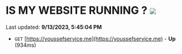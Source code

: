 # IS MY WEBSITE RUNNING ? [![](https://img.shields.io/static/v1?label=Sponsor&message=%E2%9D%A4&logo=GitHub&color=%23fe8e86)](https://github.com/sponsors/<username>)

Last updated: **9/13/2023, 5:45:04 PM**

- `GET` [https://youssefservice.me](https://youssefservice.me) - **Up** (934ms)
